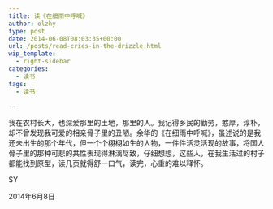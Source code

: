 ```yaml
---
title: 读《在细雨中呼喊》
author: olzhy
type: post
date: 2014-06-08T08:03:35+00:00
url: /posts/read-cries-in-the-drizzle.html
wip_template:
  - right-sidebar
categories:
  - 读书
tags:
  - 读书

---
```

我在农村长大，也深爱那里的土地，那里的人。我记得乡民的勤劳，憨厚，淳朴，却不曾发现我可爱的相亲骨子里的丑陋。余华的《在细雨中呼喊》，虽述说的是我还未出生的那个年代，但一个个栩栩如生的人物，一件件活灵活现的故事，将国人骨子里的那种可悲的共性表现得淋漓尽致，仔细想想，这些人，在我生活过的村子都能找到原型，读几页就得舒一口气，读完，心重的难以释怀。

SY
  
2014年6月8日